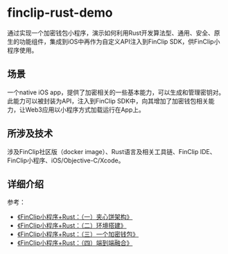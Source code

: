 # finclip-rust-demo

通过实现一个加密钱包小程序，演示如何利用Rust开发算法型、通用、安全、原生的功能组件，集成到iOS中再作为自定义API注入到FinClip SDK，供FinClip小程序使用。

## 场景
一个native iOS app，提供了加密相关的一些基本能力，可以生成和管理密钥对。此能力可以被封装为API，注入到FinClip SDK中，向其增加了加密钱包相关能力，让Web3应用以小程序方式加载运行在App上。

## 所涉及技术
涉及FinClip社区版（docker image）、Rust语言及相关工具链、FinClip IDE、FinClip小程序、iOS/Objective-C/Xcode。

## 详细介绍
参考：
- [《FinClip小程序+Rust：（一）夹心饼架构》](http://www.finclip.com/blog/finclip-rust-1)
- [《FinClip小程序+Rust：（二）环境搭建》](http://www.finclip.com/blog/finclip-rust-2)
- [《FinClip小程序+Rust：（三）一个加密钱包》](http://www.finclip.com/blog/finclip-rust-3)
- [《FinClip小程序+Rust：（四）端到端融合》](http://www.finclip.com/blog/finclip-rust-4)
